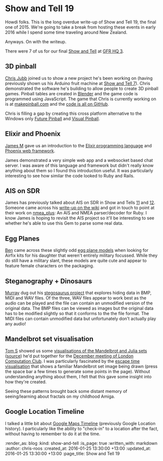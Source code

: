 Show and Tell 19
================

Howdi folks. This is the long overdue write-up of Show and Tell 19, the final one of 2015. We're going to take a break from hosting these events in early 2016 while I spend some time traveling around New Zealand.

Anyways. On with the writeup.

There were 7 of us for our final [Show and Tell][show-and-tell-events] at [GFR HQ 3][gfrhq-3].


## 3D pinball

[Chris Jubb][chris-jubb] joined us to show a new project he's been working on (having previously shown us his Arduino fruit machine at [Show and Tell 7][show-and-tell-7]). Chris demonstrated the software he's building to allow people to create 3D pinball games. Pinball tables are created in [Blender][blender] and the game code is programmed using JavaScript. The game that Chris is currently working on is at [makepinball.com][makepinball] and the [code is all on GitHub][makepinball-github].

Chris is filling a gap by creating this cross platform alternative to the Windows only [Future Pinball][future-pinball] and [Visual Pinball][visual-pinball].


## Elixir and Phoenix

[James M][james-mead] gave us an introduction to the [Elixir programming language][elixir] and [Phoenix web framework][phoenix].

James demonstrated a very simple web app and a websocket based chat server. I was aware of this language and framework but didn't really know anything about them so I found this introduction useful. It was particularly interesting to see how similar the code looked to Ruby and Rails.


## AIS on SDR

James has previously talked about AIS on SDR in Show and Tells [11][show-and-tell-11-ais-on-sdr] and [12][show-and-tell-12-ais-on-sdr]. Someone came across his [write-up on the wiki][ais-on-sdr-wiki-page] and got in touch to point at their work on [nmea_plus][github-nmea-plus]: An AIS and NMEA parser/decoder for Ruby. I know James is hoping to revisit the AIS project so it'll be interesting to see whether he's able to use this Gem to parse some real data.


## Egg Planes

[Ben][ben-griffiths] came across these slightly odd [egg plane models][egg-plane-models] when looking for Airfix kits for his daughter that weren't entirely military focussed. While they do still have a military slant, these models are quite cute and appear to feature female characters on the packaging.


## Steganography + Dinosaurs

[Murray][murray-steele] dug out his [stegosaurus project][murray-stegosaurus] that explores hiding data in BMP, MIDI and WAV files. Of the three, WAV files appear to work best as the audio can be played and the file can contain an unmodified version of the original data. The BMP files can be viewed as images but the original data has to be modified slightly so that it conforms to the the file format. The MIDI files can contain unmodified data but unfortunately don't actually play any audio!


## Mandelbrot set visualisation

[Tom S][tom-stuart] showed us some [visualisations of the Mandelbrot and Julia sets][tom-stuart-mandelbrot-visualisations] ([source][tom-stuart-mandelbrot-visualisations-source]) he'd put together for the [December meeting of London Computation Club][2015-12-lcc-writeup]. I was particularly fascinated by the [escape time visualisation][tom-stuart-escape-time-visualisation] that shows a familiar Mandelbrot set image being drawn (press the space bar a few times to generate some points in the page). Without understanding anything about them, I felt that this gave some insight into how they're created.

Seeing these patterns brought back some distant memory of seeing/learning about fractals on my childhood Amiga.


## Google Location Timeline

I talked a little bit about [Google Maps Timeline][google-maps-timeline] (previously Google Location history). I particularly like the ability to "check-in" to a location after the fact, without having to remember to do it at the time.


[2015-12-lcc-writeup]: https://github.com/computationclub/computationclub.github.io/wiki/The-New-Turing-Omnibus-Chapter-9-Mathematical-Research
[ais-on-sdr-wiki-page]: https://github.com/freerange/ais-on-sdr/wiki/Capturing-raw-AIS-data-using-rtl_fm-and-decoding-using-aisdecoder-v2
[ben-griffiths]: https://twitter.com/beng
[blender]: https://www.blender.org/
[chris-jubb]: https://twitter.com/mrjubb
[egg-plane-models]: http://www.hasegawausa.com/aircraft_egg.html
[elixir]: http://elixir-lang.org/
[future-pinball]: http://www.futurepinball.com/
[gfrhq-3]: http://lanyrd.com/venues/london/vfdyf/
[github-nmea-plus]: https://github.com/ifreecarve/nmea_plus
[google-maps-timeline]: https://www.google.com/maps/timeline
[james-mead]: /james-mead
[makepinball-github]: https://github.com/chrisjubb/makepinball.com
[makepinball]: http://makepinball.com/
[murray-steele]: https://twitter.com/#!/hlame
[murray-stegosaurus]: https://github.com/h-lame/stegosaurus
[phoenix]: http://www.phoenixframework.org/
[show-and-tell-11-ais-on-sdr]: /show-and-tell-11#ais-on-sdr
[show-and-tell-12-ais-on-sdr]: /show-and-tell-12#ais-on-sdr
[show-and-tell-7]: /show-and-tell-7
[show-and-tell-events]: /show-and-tell-events
[tom-stuart-escape-time-visualisation]: http://tomstuart.github.io/mandelbrot/escape.html
[tom-stuart-mandelbrot-visualisations-source]: https://github.com/tomstuart/mandelbrot
[tom-stuart-mandelbrot-visualisations]: http://tomstuart.github.io/mandelbrot/
[tom-stuart]: http://codon.com/
[visual-pinball]: http://www.vpforums.org/

:render_as: blog
:kind: show-and-tell
:is_page: true
:written_with: markdown
:author: chris-roos
:created_at: 2016-01-25 13:30:00 +13:00
:updated_at: 2016-01-25 13:30:00 +13:00
:page_title: Show and Tell 19
